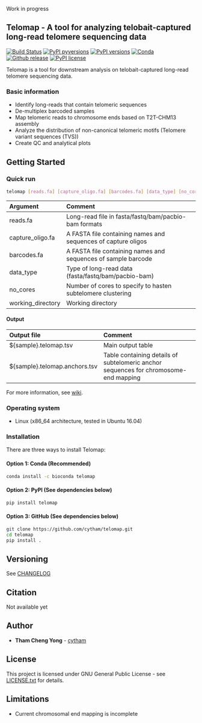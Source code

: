 Work in progress

## Telomap - A tool for analyzing telobait-captured long-read telomere sequencing data

[![Build Status](https://app.travis-ci.com/cytham/telomap.svg?branch=master)](https://app.travis-ci.com/github/cytham/telomap)
[![PyPI pyversions](https://img.shields.io/pypi/pyversions/telomap)](https://pypi.org/project/telomap/)
[![PyPI versions](https://img.shields.io/pypi/v/telomap)](https://pypi.org/project/telomap/)
[![Conda](https://img.shields.io/conda/v/bioconda/telomap)](https://anaconda.org/bioconda/telomap)
[![Github release](https://img.shields.io/github/v/release/cytham/telomap?include_prereleases)](../../releases)
[![PyPI license](https://img.shields.io/pypi/l/telomap)](./LICENSE.txt)

Telomap is a tool for downstream analysis on telobait-captured long-read telomere sequencing data.

### Basic information

* Identify long-reads that contain telomeric sequences
* De-multiplex barcoded samples
* Map telomeric reads to chromosome ends based on T2T-CHM13 assembly
* Analyze the distribution of non-canonical telomeric motifs (Telomere variant sequences (TVS))
* Create QC and analytical plots

## Getting Started

### Quick run

```bash
telomap [reads.fa] [capture_oligo.fa] [barcodes.fa] [data_type] [no_cores] [working_directory]
```

| Argument | Comment |
| :--- | :--- |
| reads.fa | Long-read file in fasta/fastq/bam/pacbio-bam formats |
| capture_oligo.fa | A FASTA file containing names and sequences of capture oligos |
| barcodes.fa | A FASTA file containing names and sequences of sample barcode |
| data_type | Type of long-read data (fasta/fastq/bam/pacbio-bam) |
| no_cores | Number of cores to specify to hasten subtelomere clustering |
| working_directory | Working directory |

#### Output

| Output file | Comment |
| :--- | :--- |
| ${sample}.telomap.tsv | Main output table |
| ${sample}.telomap.anchors.tsv | Table containing details of subtelomeric anchor sequences for chromosome-end mapping |

For more information, see [wiki](https://github.com/cytham/telomap/wiki).

### Operating system

* Linux (x86_64 architecture, tested in Ubuntu 16.04)  

### Installation

There are three ways to install Telomap:

#### Option 1: Conda (Recommended)

```bash
conda install -c bioconda telomap
```

#### Option 2: PyPI (See dependencies below)

```bash
pip install telomap
```

#### Option 3: GitHub (See dependencies below)

```bash
git clone https://github.com/cytham/telomap.git 
cd telomap
pip install .
```

## Versioning

See [CHANGELOG](./CHANGELOG.txt)

## Citation

Not available yet

## Author

* **Tham Cheng Yong** - [cytham](https://github.com/cytham)

## License

This project is licensed under GNU General Public License - see [LICENSE.txt](./LICENSE.txt) for details.

## Limitations

* Current chromosomal end mapping is incomplete
